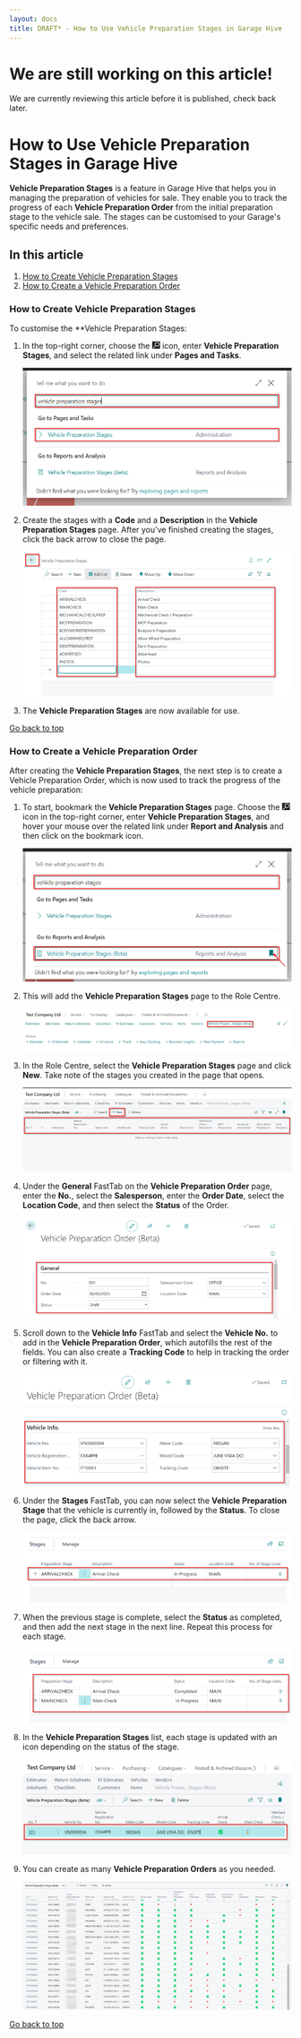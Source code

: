 ```yaml
---
layout: docs
title: DRAFT* - How to Use Vehicle Preparation Stages in Garage Hive
---
```


<a name="top"></a>

# We are still working on this article!
We are currently reviewing this article before it is published, check back later.

# How to Use Vehicle Preparation Stages in Garage Hive
**Vehicle Preparation Stages** is a feature in Garage Hive that helps you in managing the preparation of vehicles for sale. They enable you to track the progress of each **Vehicle Preparation Order** from the initial preparation stage to the vehicle sale. The stages can be customised to your Garage's specific needs and preferences.

## In this article
1. [How to Create Vehicle Preparation Stages](#how-to-create-vehicle-preparation-stages)
2. [How to Create a Vehicle Preparation Order](#how-to-create-a-vehicle-preparation-order)

### How to Create Vehicle Preparation Stages
To customise the **Vehicle Preparation Stages:
1. In the top-right corner, choose the ![](media/search_icon.png) icon, enter **Vehicle Preparation Stages**, and select the related link under **Pages and Tasks**.

   ![](media/garagehive-vehicle-preparation-stages1.png)

2. Create the stages with a **Code** and a **Description** in the **Vehicle Preparation Stages** page. After you've finished creating the stages, click the back arrow to close the page.

   ![](media/garagehive-vehicle-preparation-stages2.png)

3. The **Vehicle Preparation Stages** are now available for use.

[Go back to top](#top)

### How to Create a Vehicle Preparation Order
After creating the **Vehicle Preparation Stages**, the next step is to create a Vehicle Preparation Order, which is now used to track the progress of the vehicle preparation:
1. To start, bookmark the **Vehicle Preparation Stages** page. Choose the ![](media/search_icon.png) icon in the top-right corner, enter **Vehicle Preparation Stages**, and hover your mouse over the related link under **Report and Analysis** and then click on the bookmark icon.

   ![](media/garagehive-vehicle-preparation-stages3.png)

2. This will add the **Vehicle Preparation Stages** page to the Role Centre.

   ![](media/garagehive-vehicle-preparation-stages4.png)

3. In the Role Centre, select the **Vehicle Preparation Stages** page and click **New**. Take note of the stages you created in the page that opens.

   ![](media/garagehive-vehicle-preparation-stages5.png)

4. Under the **General** FastTab on the **Vehicle Preparation Order** page, enter the **No.**, select the **Salesperson**, enter the **Order Date**, select the **Location Code**, and then select the **Status** of the Order.

   ![](media/garagehive-vehicle-preparation-stages6.png)

5. Scroll down to the **Vehicle Info** FastTab and select the **Vehicle No.** to add in the **Vehicle Preparation Order**, which autofills the rest of the fields. You can also create a **Tracking Code** to help in tracking the order or filtering with it.

   ![](media/garagehive-vehicle-preparation-stages7.png)

6. Under the **Stages** FastTab, you can now select the **Vehicle Preparation Stage** that the vehicle is currently in, followed by the **Status**. To close the page, click the back arrow.

   ![](media/garagehive-vehicle-preparation-stages8.png)

7. When the previous stage is complete, select the **Status** as completed, and then add the next stage in the next line. Repeat this process for each stage.

   ![](media/garagehive-vehicle-preparation-stages9.png)

8. In the **Vehicle Preparation Stages** list, each stage is updated with an icon depending on the status of the stage.

   ![](media/garagehive-vehicle-preparation-stages10.png)

9. You can create as many **Vehicle Preparation Orders** as you needed.

   ![](media/garagehive-vehicle-preparation-stages11.png)

[Go back to top](#top)

